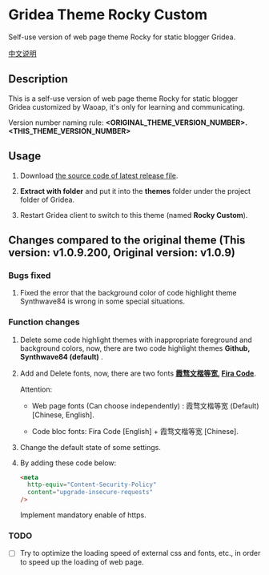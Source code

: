 # Gridea Theme Rocky Custom

Self-use version of web page theme Rocky for static blogger Gridea.

[中文说明](README_ZH.md)

## Description

This is a self-use version of web page theme Rocky for static blogger Gridea customized by Waoap, it's only for learning and communicating.

Version number naming rule: **<ORIGINAL_THEME_VERSION_NUMBER>.<THIS_THEME_VERSION_NUMBER>**

## Usage

1. Download [the source code of latest release file](https://github.com/Waoap/gridea-theme-rocky-custom/releases).

2. **Extract with folder** and put it into the **themes** folder under the project folder of Gridea.

3. Restart Gridea client to switch to this theme (named **Rocky Custom**).

## Changes compared to the original theme (This version: v1.0.9.200, Original version: v1.0.9)

### Bugs fixed

1. Fixed the error that the background color of code highlight theme Synthwave84 is wrong in some special situations.

### Function changes

1. Delete some code highlight themes with inappropriate foreground and background colors, now, there are two code highlight themes **Github, Synthwave84 (default)** .

2. Add and Delete fonts, now, there are two fonts **[霞骛文楷等宽](https://github.com/lxgw/LxgwWenKai/), [Fira Code](https://github.com/tonsky/FiraCode)**.

   Attention:

   - Web page fonts (Can choose independently) : 霞骛文楷等宽 (Default) [Chinese, English].

   - Code bloc fonts: Fira Code [English] + 霞骛文楷等宽 [Chinese].

3. Change the default state of some settings.

4. By adding these code below:

   ```html
   <meta
     http-equiv="Content-Security-Policy"
     content="upgrade-insecure-requests"
   />
   ```

   Implement mandatory enable of https.

### TODO

- [ ] Try to optimize the loading speed of external css and fonts, etc., in order to speed up the loading of web page.
